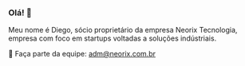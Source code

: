 ### Olá! 👋

Meu nome é Diego, sócio proprietário da empresa Neorix Tecnologia, empresa com foco em startups voltadas a soluções indústriais.

👯 Faça parte da equipe: adm@neorix.com.br
